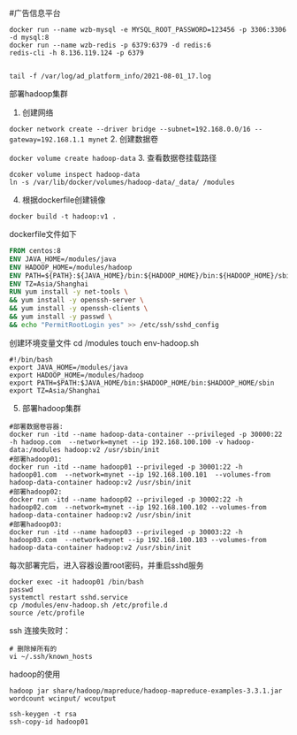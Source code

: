 #广告信息平台

```
docker run --name wzb-mysql -e MYSQL_ROOT_PASSWORD=123456 -p 3306:3306 -d mysql:8
docker run --name wzb-redis -p 6379:6379 -d redis:6
redis-cli -h 8.136.119.124 -p 6379


tail -f /var/log/ad_platform_info/2021-08-01_17.log
```

部署hadoop集群
1. 创建网络

`docker network create --driver bridge --subnet=192.168.0.0/16 --gateway=192.168.1.1 mynet`
2. 创建数据卷

`docker volume create hadoop-data`
3. 查看数据卷挂载路径

```
dcoker volume inspect hadoop-data
ln -s /var/lib/docker/volumes/hadoop-data/_data/ /modules
```
4. 根据dockerfile创建镜像

`docker build -t hadoop:v1 .`

dockerfile文件如下
```dockerfile
FROM centos:8
ENV JAVA_HOME=/modules/java
ENV HADOOP_HOME=/modules/hadoop
ENV PATH=${PATH}:${JAVA_HOME}/bin:${HADOOP_HOME}/bin:${HADOOP_HOME}/sbin
ENV TZ=Asia/Shanghai
RUN yum install -y net-tools \
&& yum install -y openssh-server \
&& yum install -y openssh-clients \
&& yum install -y passwd \
&& echo "PermitRootLogin yes" >> /etc/ssh/sshd_config
```
创建环境变量文件
cd /modules
touch env-hadoop.sh
```shell
#!/bin/bash
export JAVA_HOME=/modules/java
export HADOOP_HOME=/modules/hadoop
export PATH=$PATH:$JAVA_HOME/bin:$HADOOP_HOME/bin:$HADOOP_HOME/sbin
export TZ=Asia/Shanghai
```

5. 部署hadoop集群


```shell
#部署数据卷容器: 
docker run -itd --name hadoop-data-container --privileged -p 30000:22 -h hadoop.com  --network=mynet --ip 192.168.100.100 -v hadoop-data:/modules hadoop:v2 /usr/sbin/init
#部署hadoop01:
docker run -itd --name hadoop01 --privileged -p 30001:22 -h hadoop01.com  --network=mynet --ip 192.168.100.101  --volumes-from hadoop-data-container hadoop:v2 /usr/sbin/init
#部署hadoop02: 
docker run -itd --name hadoop02 --privileged -p 30002:22 -h hadoop02.com  --network=mynet --ip 192.168.100.102 --volumes-from hadoop-data-container hadoop:v2 /usr/sbin/init
#部署hadoop03:
docker run -itd --name hadoop03 --privileged -p 30003:22 -h hadoop03.com  --network=mynet --ip 192.168.100.103 --volumes-from hadoop-data-container hadoop:v2 /usr/sbin/init
```
每次部署完后，进入容器设置root密码，并重启sshd服务
```shell
docker exec -it hadoop01 /bin/bash
passwd
systemctl restart sshd.service
cp /modules/env-hadoop.sh /etc/profile.d
source /etc/profile
```
ssh 连接失败时：
```shell
# 删除掉所有的
vi ~/.ssh/known_hosts         
```

hadoop的使用
```shell
hadoop jar share/hadoop/mapreduce/hadoop-mapreduce-examples-3.3.1.jar wordcount wcinput/ wcoutput
```

```shell
ssh-keygen -t rsa
ssh-copy-id hadoop01
```

